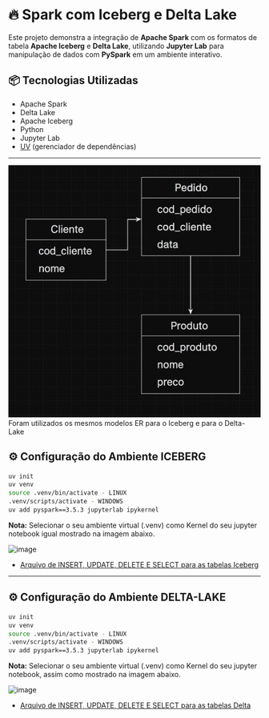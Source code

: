 # 🔥 Spark com Iceberg e Delta Lake

Este projeto demonstra a integração de **Apache Spark** com os formatos de tabela **Apache Iceberg** e **Delta Lake**, utilizando **Jupyter Lab** para manipulação de dados com **PySpark** em um ambiente interativo.

## 📦 Tecnologias Utilizadas

- Apache Spark
- Delta Lake
- Apache Iceberg
- Python
- Jupyter Lab
- [UV](https://github.com/astral-sh/uv) (gerenciador de dependências)

---

![Modelo ER - ICEBERG e Delta](Modelo-ER.jpeg)
Foram utilizados os mesmos modelos ER para o Iceberg e para o Delta-Lake

## ⚙️ Configuração do Ambiente ICEBERG

```bash copy
uv init
uv venv
source .venv/bin/activate - LINUX
.venv/scripts/activate - WINDOWS
uv add pyspark==3.5.3 jupyterlab ipykernel
```

**Nota:** Selecionar o seu ambiente virtual (.venv) como Kernel do seu jupyter notebook igual mostrado na imagem abaixo.

![image](https://github.com/user-attachments/assets/6394e5b6-c51e-4245-bad2-450d864e422a)

- [Arquivo de INSERT, UPDATE, DELETE E SELECT para as tabelas Iceberg](spark-iceberg/spark-iceberg.ipynb)

---


## ⚙️ Configuração do Ambiente DELTA-LAKE

```bash copy
uv init
uv venv
source .venv/bin/activate - LINUX
.venv/scripts/activate - WINDOWS
uv add pyspark==3.5.3 jupyterlab ipykernel
```

**Nota:** Selecionar o seu ambiente virtual (.venv) como Kernel do seu jupyter notebook, assim como mostrado na imagem abaixo.

![image](https://github.com/user-attachments/assets/6394e5b6-c51e-4245-bad2-450d864e422a)

- [Arquivo de INSERT, UPDATE, DELETE E SELECT para as tabelas Delta ](spark-delta/spark-delta-lake.ipynb)
